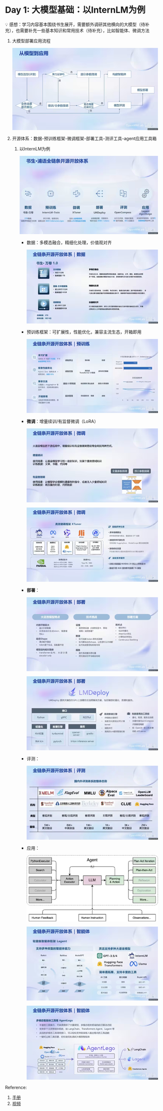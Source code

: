 # Day 1: 大模型基础：以InternLM为例

<aside>
💡 感想：学习内容基本围绕书生展开，需要额外调研其他横向的大模型（待补充），也需要补充一些基本知识和常用技术（待补充），比如智能体、微调方法

</aside>

1. 大模型部署应用流程
    
    ![Untitled](figs/Untitled.png)
    
2. 开源体系：数据-预训练框架-微调框架-部署工具-测评工具-agent应用工具箱
    1. 以InternLM为例
        
        ![Untitled](figs/Untitled%201.png)
        
        - 数据：多模态融合，精细化处理，价值观对齐
            
            ![Untitled](figs/Untitled%202.png)
            
        - 预训练框架：可扩展性，性能优化，兼容主流生态，开箱即用
            
            ![Untitled](figs/Untitled%203.png)
            
        - **微调**：增量续训/有监督微调（LoRA）
            
            ![Untitled](figs/Untitled%204.png)
            
            ![Untitled](figs/Untitled%205.png)
            
        - **部署**：
            
            ![Untitled](figs/Untitled%206.png)
            
            ![Untitled](figs/Untitled%207.png)
            
        - 评测：
            
            ![Untitled](figs/Untitled%208.png)
            
        - 应用：
            
            ![Untitled](figs/Untitled%209.png)
            
            ![Untitled](figs/Untitled%2010.png)
            
            ![Untitled](figs/Untitled%2011.png)
            

Reference:

1. [手册](https://github.com/internLM/tutorial)
2. [视频](https://www.bilibili.com/video/BV1Rc411b7ns/)
